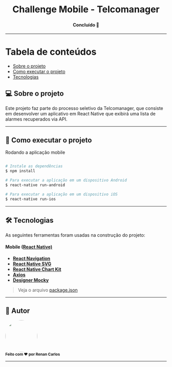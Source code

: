<h1 align="center">
  Challenge Mobile - Telcomanager
</h1>

<h3 align="center">
    
</h3>

<h4 align="center">
	   Concluído 🚀 
</h4>

---

Tabela de conteúdos
=================
<!--ts-->
   * [Sobre o projeto](#-sobre-o-projeto)
   * [Como executar o projeto](#-como-executar-o-projeto)
   * [Tecnologias](#-tecnologias)
<!--te-->

## 💻 Sobre o projeto

Este projeto faz parte do processo seletivo da Telcomanager, que consiste em desenvolver um aplicativo em React Native que exibirá uma lista de alarmes recuperados via API.

---

## 🚀 Como executar o projeto

Rodando a aplicação mobile

```bash

# Instale as dependências
$ npm install

# Para executar a aplicação em um dispositivo Android
$ react-native run-android

# Para executar a aplicação em um dispositivo iOS
$ react-native run-ios

```

---

## 🛠 Tecnologias

As seguintes ferramentas foram usadas na construção do projeto:

#### **Mobile** ([React Native)](http://www.reactnative.com/)

-   **[React Navigation](https://reactnavigation.org/)**
-   **[React Native SVG](https://github.com/react-native-community/react-native-svg)**
-   **[React Native Chart Kit](https://github.com/indiespirit/react-native-chart-kit)**
-   **[Axios](https://github.com/axios/axios)**
-   **[Designer Mocky](https://designer.mocky.io/design)**

> Veja o arquivo [package.json](https://github.com/manorecarlos/challenge-telcomanager/tree/master/alarmanager/package.json)

---

## 🦸 Autor

 <img style="border-radius: 50%;" src="https://avatars1.githubusercontent.com/u/62818671?s=460&u=649c624e53a72fa2ae9b735bb84c9214e7533c5e&v=4" width="100px;" alt=""/>
 <br />
 <sub><b>Feito com ❤️ por Renan Carlos</b></sub>
 <br />

---

